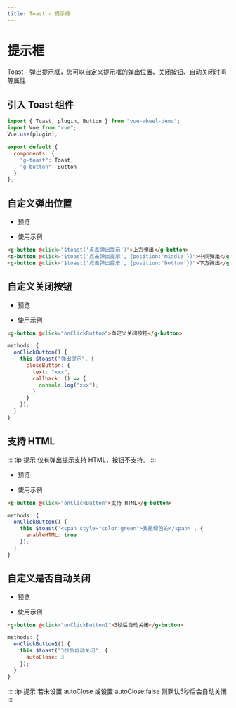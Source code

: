 ```yaml
---
title: Toast - 提示框
---
```


# 提示框

Toast - 弹出提示框，您可以自定义提示框的弹出位置、关闭按钮、自动关闭时间等属性

## 引入 Toast 组件

```js
import { Toast, plugin, Button } from "vue-wheel-demo";
import Vue from "vue";
Vue.use(plugin);

export default {
  components: {
    "g-toast": Toast,
    "g-button": Button
  }
};
```

## 自定义弹出位置

- 预览

   <ClientOnly>
   <toast-demo-1></toast-demo-1>
   </ClientOnly>

- 使用示例
```html
<g-button @click="$toast('点击弹出提示')">上方弹出</g-button>
<g-button @click="$toast('点击弹出提示', {position:'middle'})">中间弹出</g-button>
<g-button @click="$toast('点击弹出提示', {position:'bottom'})">下方弹出</g-button>
```

## 自定义关闭按钮

- 预览

   <ClientOnly>
   <toast-demo-2></toast-demo-2>
   </ClientOnly>

- 使用示例
``` html
<g-button @click="onClickButton">自定义关闭按钮</g-button>
```
```js
methods: {
  onClickButton() {
    this.$toast("弹出提示", {
      closeButton: {
        text: "xxx",
        callback: () => {
          console.log("xxx");
        }
      }
    });
  }
}
```

## 支持 HTML

::: tip 提示
仅有弹出提示支持 HTML，按钮不支持。
:::

- 预览

   <ClientOnly>
   <toast-demo-3></toast-demo-3>
   </ClientOnly>

- 使用示例

```html
<g-button @click="onClickButton">支持 HTML</g-button>
```
```js
methods: {
  onClickButton() {
    this.$toast('<span style="color:green">我是绿色的</span>', {
      enableHTML: true
    });
  }
}
```

## 自定义是否自动关闭

- 预览

   <ClientOnly>
   <toast-demo-4></toast-demo-4>
   </ClientOnly>

- 使用示例

```html
<g-button @click="onClickButton1">3秒后自动关闭</g-button>
```
```js
methods: {
  onClickButton1() {
    this.$toast("3秒后自动关闭", {
      autoClose: 3
    });
  }
}
```

::: tip 提示
若未设置 autoClose 或设置 autoClose:false 则默认5秒后会自动关闭
:::